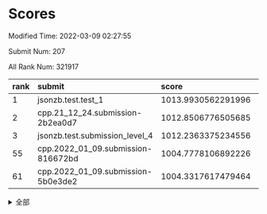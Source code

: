 # Scores

Modified Time: 2022-03-09 02:27:55

Submit Num: 207

All Rank Num: 321917

| rank |               submit               |       score        |       sigma        | pk_num |
| :--- | :--------------------------------- | :----------------- | :----------------- | :----- |
| 1    | jsonzb.test.test_1                 | 1013.9930562291996 | 0.8109009510704313 | 6223   |
| 2    | cpp.21_12_24.submission-2b2ea0d7   | 1012.8506776505685 | 0.7970247025690728 | 6218   |
| 3    | jsonzb.test.submission_level_4     | 1012.2363375234556 | 0.8161986166819234 | 6222   |
| 55   | cpp.2022_01_09.submission-816672bd | 1004.7778106892226 | 0.7302148109089885 | 6223   |
| 61   | cpp.2022_01_09.submission-5b0e3de2 | 1004.3317617479464 | 0.7212579060169297 | 6222   |


<details>
<summary>全部</summary>

| rank |                 submit                 |       score        |       sigma        | pk_num |
| :--- | :------------------------------------- | :----------------- | :----------------- | :----- |
| 1    | jsonzb.test.test_1                     | 1013.9930562291996 | 0.8109009510704313 | 6223   |
| 2    | cpp.21_12_24.submission-2b2ea0d7       | 1012.8506776505685 | 0.7970247025690728 | 6218   |
| 3    | jsonzb.test.submission_level_4         | 1012.2363375234556 | 0.8161986166819234 | 6222   |
| 4    | gobigger.level_3.submission_level_3_5  | 1011.8296031497987 | 0.7845967636374874 | 6221   |
| 5    | gobigger.level_3.submission_level_3_17 | 1011.7923651420533 | 0.7723327821087088 | 6220   |
| 6    | gobigger.level_3.submission_level_3_18 | 1010.8945442980055 | 0.7703517527338707 | 6221   |
| 7    | gobigger.level_3.submission_level_3_33 | 1010.8051342032588 | 0.746737591017705  | 6220   |
| 8    | gobigger.level_3.submission_level_3_46 | 1010.8045088299043 | 0.7589695694423717 | 6221   |
| 9    | gobigger.level_3.submission_level_3_1  | 1010.7827590213425 | 0.7557082014212975 | 6219   |
| 10   | gobigger.level_3.submission_level_3_10 | 1010.6727344163658 | 0.7755319241354647 | 6222   |
| 11   | gobigger.level_3.submission_level_3_45 | 1010.6377802039676 | 0.7612655495796903 | 6219   |
| 12   | gobigger.level_3.submission_level_3_6  | 1010.593707463527  | 0.7767673412553932 | 6223   |
| 13   | gobigger.level_3.submission_level_3_48 | 1010.5569616427473 | 0.7548172592624294 | 6219   |
| 14   | gobigger.level_3.submission_level_3_11 | 1010.5027741519467 | 0.7587142276447056 | 6219   |
| 15   | gobigger.level_3.submission_level_3_14 | 1010.4048132860835 | 0.7543775037691801 | 6223   |
| 16   | gobigger.level_3.submission_level_3_19 | 1010.3482973129788 | 0.7675908710628007 | 6223   |
| 17   | gobigger.level_3.submission_level_3_2  | 1010.2797960993672 | 0.7566088774853006 | 6220   |
| 18   | gobigger.level_3.submission_level_3_23 | 1010.2303643695121 | 0.7507126908975975 | 6216   |
| 19   | gobigger.level_3.submission_level_3_44 | 1010.2147505410271 | 0.7521818029876134 | 6220   |
| 20   | gobigger.level_3.submission_level_3_47 | 1010.2052634675956 | 0.7481394730924019 | 6220   |
| 21   | gobigger.level_3.submission_level_3_26 | 1010.1719226996449 | 0.7717649644485594 | 6227   |
| 22   | gobigger.level_3.submission_level_3_39 | 1010.0860725732812 | 0.755893616375386  | 6219   |
| 23   | gobigger.level_3.submission_level_3_41 | 1010.0355679768397 | 0.7675042272455774 | 6221   |
| 24   | gobigger.level_3.submission_level_3_37 | 1010.0344503213346 | 0.7464084058109802 | 6218   |
| 25   | gobigger.level_3.submission_level_3_4  | 1010.002917046862  | 0.7650341574374363 | 6220   |
| 26   | gobigger.level_3.submission_level_3_43 | 1009.961344553516  | 0.7539692549612357 | 6220   |
| 27   | gobigger.level_3.submission_level_3_21 | 1009.8950599937144 | 0.7595612330217335 | 6223   |
| 28   | gobigger.level_3.submission_level_3_31 | 1009.8839958250476 | 0.7629933504404389 | 6220   |
| 29   | gobigger.level_3.submission_level_3_28 | 1009.8701258441492 | 0.7725200622981809 | 6221   |
| 30   | gobigger.level_3.submission_level_3_8  | 1009.8633693953842 | 0.7385345398256927 | 6216   |
| 31   | gobigger.level_3.submission_level_3_30 | 1009.8489249362975 | 0.7669662127632507 | 6223   |
| 32   | gobigger.level_3.submission_level_3_25 | 1009.81863945173   | 0.7493345193964304 | 6222   |
| 33   | gobigger.level_3.submission_level_3_38 | 1009.7957267185145 | 0.7621881354478756 | 6214   |
| 34   | gobigger.level_3.submission_level_3_0  | 1009.7368951079607 | 0.7547390689517703 | 6225   |
| 35   | gobigger.level_3.submission_level_3_22 | 1009.6862959887659 | 0.7623382800585425 | 6214   |
| 36   | gobigger.level_3.submission_level_3_40 | 1009.6404345624466 | 0.7661494455604757 | 6216   |
| 37   | gobigger.level_3.submission_level_3_9  | 1009.6332943944176 | 0.7488422200491114 | 6222   |
| 38   | gobigger.level_3.submission_level_3_34 | 1009.5957162954593 | 0.7529824377831228 | 6215   |
| 39   | gobigger.level_3.submission_level_3_13 | 1009.5787089788241 | 0.766244814175879  | 6222   |
| 40   | gobigger.level_3.submission_level_3_27 | 1009.5573454749489 | 0.7460355144218034 | 6217   |
| 41   | gobigger.level_3.submission_level_3_49 | 1009.5015762678255 | 0.7404891751630195 | 6217   |
| 42   | gobigger.level_3.submission_level_3_20 | 1009.4503864349908 | 0.754816225809311  | 6224   |
| 43   | gobigger.level_3.submission_level_3_35 | 1009.4102342363539 | 0.7441048632804008 | 6223   |
| 44   | gobigger.level_3.submission_level_3_29 | 1009.3141594885783 | 0.7356888310607927 | 6227   |
| 45   | gobigger.level_3.submission_level_3_7  | 1009.2875171384464 | 0.7414989616632657 | 6218   |
| 46   | gobigger.level_3.submission_level_3_15 | 1009.2429916301271 | 0.7604023510092779 | 6219   |
| 47   | gobigger.level_3.submission_level_3_12 | 1009.0164832135409 | 0.745531088537632  | 6215   |
| 48   | gobigger.level_3.submission_level_3_36 | 1008.8478391903221 | 0.7471321442840073 | 6215   |
| 49   | gobigger.level_3.submission_level_3_3  | 1008.7313093513785 | 0.752431889053657  | 6226   |
| 50   | gobigger.level_3.submission_level_3_24 | 1008.5949796368898 | 0.7490133460740259 | 6223   |
| 51   | gobigger.level_3.submission_level_3_32 | 1008.5214058449588 | 0.7492083614008502 | 6216   |
| 52   | gobigger.level_3.submission_level_3_42 | 1008.3833237975006 | 0.7633063418877943 | 6223   |
| 53   | gobigger.level_3.submission_level_3_16 | 1008.2872645631553 | 0.7409047555659485 | 6217   |
| 54   | gobigger.level_1.submission_level_1_4  | 1004.8967919107926 | 0.7099149143669313 | 6218   |
| 55   | cpp.2022_01_09.submission-816672bd     | 1004.7778106892226 | 0.7302148109089885 | 6223   |
| 56   | gobigger.level_1.submission_level_1_17 | 1004.6145591210268 | 0.7233023673537492 | 6224   |
| 57   | gobigger.level_1.submission_level_1_38 | 1004.4614709717731 | 0.7074059234826713 | 6218   |
| 58   | gobigger.level_1.submission_level_1_3  | 1004.3926938199105 | 0.7219618896865924 | 6221   |
| 59   | gobigger.level_1.submission_level_1_5  | 1004.3804262413889 | 0.727776447605748  | 6218   |
| 60   | gobigger.level_1.submission_level_1_37 | 1004.3461759464939 | 0.7181617055131011 | 6220   |
| 61   | cpp.2022_01_09.submission-5b0e3de2     | 1004.3317617479464 | 0.7212579060169297 | 6222   |
| 62   | gobigger.level_1.submission_level_1_18 | 1004.308608907253  | 0.7145109529527441 | 6222   |
| 63   | gobigger.level_1.submission_level_1_29 | 1004.3044275592326 | 0.7233644898785879 | 6222   |
| 64   | gobigger.level_1.submission_level_1_46 | 1004.3018344833341 | 0.7206269953093202 | 6220   |
| 65   | gobigger.level_1.submission_level_1_31 | 1004.2765128256441 | 0.7267579934521751 | 6223   |
| 66   | gobigger.level_1.submission_level_1_33 | 1004.0591107814815 | 0.7087220722142389 | 6226   |
| 67   | gobigger.level_1.submission_level_1_39 | 1004.0506335676861 | 0.7181266730454281 | 6224   |
| 68   | gobigger.level_1.submission_level_1_11 | 1003.9655476549524 | 0.7346612138479972 | 6225   |
| 69   | gobigger.level_1.submission_level_1_49 | 1003.7958897115456 | 0.712983095391323  | 6222   |
| 70   | gobigger.level_1.submission_level_1_24 | 1003.722901735431  | 0.7206746604146553 | 6213   |
| 71   | gobigger.level_1.submission_level_1_28 | 1003.6327527840259 | 0.7200501411956169 | 6222   |
| 72   | gobigger.level_1.submission_level_1_21 | 1003.629640506785  | 0.7035171220371147 | 6218   |
| 73   | gobigger.level_1.submission_level_1_6  | 1003.593874549507  | 0.7169851773009734 | 6215   |
| 74   | gobigger.level_1.submission_level_1_19 | 1003.5920483162247 | 0.7152715783134278 | 6221   |
| 75   | gobigger.level_1.submission_level_1_36 | 1003.5437048333284 | 0.7310660719475214 | 6221   |
| 76   | gobigger.level_1.submission_level_1_47 | 1003.4990796465547 | 0.7075761807654689 | 6221   |
| 77   | gobigger.level_1.submission_level_1_20 | 1003.4747113075191 | 0.7155972408323603 | 6220   |
| 78   | gobigger.level_1.submission_level_1_42 | 1003.4517233646944 | 0.713521356012723  | 6221   |
| 79   | gobigger.level_1.submission_level_1_9  | 1003.41044175448   | 0.7116286971612263 | 6224   |
| 80   | gobigger.level_1.submission_level_1_32 | 1003.3887163725116 | 0.7208260928722247 | 6221   |
| 81   | gobigger.level_1.submission_level_1_14 | 1003.3806071393251 | 0.7253485559496055 | 6221   |
| 82   | gobigger.level_1.submission_level_1_30 | 1003.3742423634101 | 0.713473002469593  | 6226   |
| 83   | gobigger.level_1.submission_level_1_22 | 1003.3364661629103 | 0.7202156634727253 | 6222   |
| 84   | gobigger.level_1.submission_level_1_0  | 1003.2833050692392 | 0.7128349297103401 | 6226   |
| 85   | gobigger.level_1.submission_level_1_15 | 1003.2219957027019 | 0.7158842650458868 | 6222   |
| 86   | gobigger.level_1.submission_level_1_1  | 1003.2088670676877 | 0.7141729438459623 | 6225   |
| 87   | gobigger.level_1.submission_level_1_7  | 1003.1667386439997 | 0.7225958314620133 | 6225   |
| 88   | gobigger.level_1.submission_level_1_34 | 1003.1312483228319 | 0.7137722744102125 | 6214   |
| 89   | gobigger.level_1.submission_level_1_40 | 1003.1124713386033 | 0.7177884919085262 | 6216   |
| 90   | gobigger.level_1.submission_level_1_43 | 1003.0482035068849 | 0.7101085191307499 | 6221   |
| 91   | gobigger.level_1.submission_level_1_13 | 1002.9825132351508 | 0.7208434497706627 | 6215   |
| 92   | gobigger.level_1.submission_level_1_16 | 1002.9573195681802 | 0.7225542277561079 | 6216   |
| 93   | gobigger.level_1.submission_level_1_23 | 1002.7170545129184 | 0.7324207040145163 | 6216   |
| 94   | gobigger.level_1.submission_level_1_8  | 1002.6301150008222 | 0.7048746905873108 | 6216   |
| 95   | gobigger.level_1.submission_level_1_27 | 1002.3993638424855 | 0.7119405985894791 | 6224   |
| 96   | gobigger.level_1.submission_level_1_25 | 1002.367954751055  | 0.7099355594302313 | 6222   |
| 97   | gobigger.level_1.submission_level_1_2  | 1002.2789058430644 | 0.715276978401483  | 6216   |
| 98   | gobigger.level_1.submission_level_1_12 | 1002.2668392633523 | 0.7030995552839318 | 6223   |
| 99   | gobigger.level_1.submission_level_1_45 | 1002.225053469528  | 0.7110641129962874 | 6222   |
| 100  | gobigger.level_1.submission_level_1_10 | 1002.17441017271   | 0.7231703593412541 | 6218   |
| 101  | gobigger.level_1.submission_level_1_26 | 1002.028666772492  | 0.7051684615700331 | 6221   |
| 102  | gobigger.level_1.submission_level_1_35 | 1001.8237088691453 | 0.7040304587542561 | 6220   |
| 103  | gobigger.level_1.submission_level_1_44 | 1001.7788579743801 | 0.7102056431576043 | 6221   |
| 104  | gobigger.level_1.submission_level_1_41 | 1001.7336944296105 | 0.717350334500366  | 6224   |
| 105  | gobigger.level_1.submission_level_1_48 | 1000.9809921635365 | 0.7105631089569303 | 6221   |
| 106  | gobigger.random.submission_random_21   | 997.0468926841766  | 0.7164671529585638 | 6219   |
| 107  | gobigger.random.submission_random_31   | 996.9868063934834  | 0.7155922122279671 | 6219   |
| 108  | gobigger.random.submission_random_46   | 996.7899918716686  | 0.7015372966657134 | 6222   |
| 109  | gobigger.random.submission_random_1    | 996.7740160039356  | 0.7084038802838862 | 6218   |
| 110  | gobigger.random.submission_random_5    | 996.7597078068894  | 0.7085201586263613 | 6218   |
| 111  | gobigger.random.submission_random_49   | 996.735733384223   | 0.718950201270726  | 6219   |
| 112  | gobigger.random.submission_random_17   | 996.7044429627095  | 0.7108816943704926 | 6222   |
| 113  | gobigger.random.submission_random_25   | 996.687242211766   | 0.7122067054879403 | 6224   |
| 114  | gobigger.random.submission_random_23   | 996.6711450409177  | 0.6959020497843296 | 6220   |
| 115  | gobigger.random.submission_random_0    | 996.6554721174545  | 0.6997299001273488 | 6221   |
| 116  | gobigger.random.submission_random_12   | 996.6012004654317  | 0.7018165094213314 | 6219   |
| 117  | gobigger.random.submission_random_48   | 996.570802713505   | 0.7046531965489389 | 6217   |
| 118  | gobigger.random.submission_random_39   | 996.5644247400703  | 0.7136450169288013 | 6219   |
| 119  | gobigger.random.submission_random_11   | 996.5319931782201  | 0.7081421840193886 | 6224   |
| 120  | gobigger.random.submission_random_36   | 996.4066367746999  | 0.6927590012185302 | 6223   |
| 121  | gobigger.random.submission_random_20   | 996.3724188408917  | 0.7047196725084283 | 6217   |
| 122  | gobigger.random.submission_random_15   | 996.3568467299438  | 0.7056387758112885 | 6220   |
| 123  | gobigger.random.submission_random_13   | 996.3543394227142  | 0.714434511796381  | 6215   |
| 124  | gobigger.random.submission_random_28   | 996.2279317313692  | 0.7117704011126551 | 6223   |
| 125  | gobigger.random.submission_random_4    | 996.2251366118594  | 0.7156398603340467 | 6221   |
| 126  | gobigger.random.submission_random_35   | 996.1296000716538  | 0.7210195256132366 | 6221   |
| 127  | gobigger.random.submission_random_40   | 996.0342379738224  | 0.7056786664172242 | 6221   |
| 128  | gobigger.random.submission_random_6    | 996.0280565454243  | 0.7203805194990754 | 6220   |
| 129  | gobigger.random.submission_random_10   | 995.9986927171014  | 0.6960978246019697 | 6220   |
| 130  | gobigger.random.submission_random_29   | 995.9936843572284  | 0.7093391904821226 | 6218   |
| 131  | gobigger.random.submission_random_45   | 995.9821000741616  | 0.7055603755754615 | 6225   |
| 132  | gobigger.random.submission_random_27   | 995.963340196828   | 0.7089769516892228 | 6221   |
| 133  | gobigger.random.submission_random_37   | 995.9523586100477  | 0.7164913362771284 | 6225   |
| 134  | gobigger.random.submission_random_3    | 995.9492267881691  | 0.7106091852721325 | 6221   |
| 135  | gobigger.random.submission_random_26   | 995.9369785623154  | 0.7011510922120767 | 6221   |
| 136  | gobigger.random.submission_random_9    | 995.8350029853269  | 0.7211757144706412 | 6224   |
| 137  | gobigger.random.submission_random_7    | 995.8125255977353  | 0.7212862183564022 | 6222   |
| 138  | gobigger.random.submission_random_16   | 995.7896057032011  | 0.727164237371139  | 6226   |
| 139  | gobigger.random.submission_random_42   | 995.7852660588961  | 0.7159559473451838 | 6224   |
| 140  | gobigger.random.submission_random_19   | 995.712267512069   | 0.709979659926654  | 6222   |
| 141  | gobigger.random.submission_random_32   | 995.6671824145801  | 0.7038828769197812 | 6222   |
| 142  | gobigger.random.submission_random_8    | 995.6184959289122  | 0.7159009067177895 | 6224   |
| 143  | gobigger.random.submission_random_30   | 995.5352815372     | 0.7203007662771815 | 6219   |
| 144  | gobigger.random.submission_random_43   | 995.530736685576   | 0.7084095715332915 | 6216   |
| 145  | gobigger.random.submission_random_34   | 995.5102573902327  | 0.7114414774075059 | 6224   |
| 146  | gobigger.random.submission_random_44   | 995.500596295426   | 0.7151863393152154 | 6221   |
| 147  | gobigger.random.submission_random_14   | 995.277185428604   | 0.7122269604827856 | 6218   |
| 148  | gobigger.random.submission_random_22   | 995.2744734941353  | 0.7104441585369305 | 6220   |
| 149  | gobigger.random.submission_random_41   | 995.1799178619193  | 0.7230170295893581 | 6216   |
| 150  | gobigger.random.submission_random_24   | 995.1032334859073  | 0.7167220973935319 | 6222   |
| 151  | gobigger.random.submission_random_47   | 995.0633452125285  | 0.7208430089356068 | 6221   |
| 152  | gobigger.random.submission_random_33   | 994.9250300449073  | 0.7191687732897853 | 6218   |
| 153  | gobigger.random.submission_random_2    | 994.9126550162501  | 0.7219751222887537 | 6225   |
| 154  | gobigger.random.submission_random_18   | 994.6724485104705  | 0.7170887621296528 | 6219   |
| 155  | gobigger.random.submission_random_38   | 994.567215134134   | 0.7124309227459382 | 6218   |
| 156  | gobigger.level_2.submission_level_2_37 | 993.8019460772142  | 0.7295026997594954 | 6220   |
| 157  | gobigger.level_2.submission_level_2_15 | 993.7816947104974  | 0.7359029172440006 | 6222   |
| 158  | gobigger.level_2.submission_level_2_26 | 993.680338913119   | 0.739554775982959  | 6222   |
| 159  | gobigger.level_2.submission_level_2_14 | 993.5367598214318  | 0.7279771927351394 | 6220   |
| 160  | gobigger.level_2.submission_level_2_36 | 993.3677943829363  | 0.7200349009615971 | 6220   |
| 161  | gobigger.level_2.submission_level_2_2  | 993.2493617213318  | 0.7392096147976885 | 6217   |
| 162  | gobigger.level_2.submission_level_2_38 | 993.248461266026   | 0.724271996959721  | 6220   |
| 163  | gobigger.level_2.submission_level_2_30 | 993.1792022934178  | 0.7282822154633433 | 6219   |
| 164  | gobigger.level_2.submission_level_2_25 | 993.1332653079321  | 0.7430112787526898 | 6223   |
| 165  | gobigger.level_2.submission_level_2_22 | 993.06321763366    | 0.7359224541329792 | 6222   |
| 166  | gobigger.level_2.submission_level_2_46 | 993.0168279913938  | 0.740899150282352  | 6227   |
| 167  | gobigger.level_2.submission_level_2_4  | 992.8959425561158  | 0.7425034386652298 | 6218   |
| 168  | gobigger.level_2.submission_level_2_20 | 992.8517797664058  | 0.7318986431490082 | 6224   |
| 169  | gobigger.level_2.submission_level_2_31 | 992.7963745926617  | 0.7455789773070158 | 6222   |
| 170  | gobigger.level_2.submission_level_2_28 | 992.7938034873639  | 0.7489849247767221 | 6223   |
| 171  | gobigger.level_2.submission_level_2_40 | 992.4698815834716  | 0.7389552394290337 | 6224   |
| 172  | gobigger.level_2.submission_level_2_21 | 992.4091925283591  | 0.7269284157330974 | 6221   |
| 173  | gobigger.level_2.submission_level_2_10 | 992.4079290114402  | 0.752223727134224  | 6223   |
| 174  | gobigger.level_2.submission_level_2_17 | 992.4008775271978  | 0.7481453085211083 | 6218   |
| 175  | gobigger.level_2.submission_level_2_41 | 992.289682973053   | 0.7539925972582674 | 6222   |
| 176  | gobigger.level_2.submission_level_2_33 | 992.2619241410528  | 0.7686898192055092 | 6217   |
| 177  | gobigger.level_2.submission_level_2_32 | 992.2618569813175  | 0.753111265666731  | 6218   |
| 178  | gobigger.level_2.submission_level_2_16 | 992.2557787478609  | 0.7334075261707572 | 6221   |
| 179  | gobigger.level_2.submission_level_2_13 | 992.1763265381305  | 0.7460020747819763 | 6221   |
| 180  | gobigger.level_2.submission_level_2_12 | 992.1385682671652  | 0.7516292390052156 | 6222   |
| 181  | gobigger.level_2.submission_level_2_18 | 992.0759011615562  | 0.7562385671441113 | 6223   |
| 182  | gobigger.level_2.submission_level_2_42 | 992.0404741633195  | 0.7386639590309514 | 6223   |
| 183  | gobigger.level_2.submission_level_2_27 | 992.0003205294973  | 0.7493111792621328 | 6217   |
| 184  | gobigger.level_2.submission_level_2_23 | 991.9423394032133  | 0.7444201968627094 | 6223   |
| 185  | gobigger.level_2.submission_level_2_48 | 991.9003219181923  | 0.7512181616878596 | 6222   |
| 186  | gobigger.level_2.submission_level_2_9  | 991.8359150462752  | 0.7426001456710754 | 6221   |
| 187  | gobigger.level_2.submission_level_2_7  | 991.8021793957536  | 0.7465029573619453 | 6215   |
| 188  | gobigger.level_2.submission_level_2_35 | 991.6974824026831  | 0.7420383920718026 | 6222   |
| 189  | gobigger.level_2.submission_level_2_44 | 991.6423150845677  | 0.7353890037762827 | 6220   |
| 190  | gobigger.level_2.submission_level_2_11 | 991.5887351582576  | 0.7589069954165868 | 6223   |
| 191  | gobigger.level_2.submission_level_2_19 | 991.5799224505744  | 0.7448011752555032 | 6222   |
| 192  | gobigger.level_2.submission_level_2_49 | 991.5788571642531  | 0.7653489457807499 | 6223   |
| 193  | gobigger.level_2.submission_level_2_5  | 991.5507930533347  | 0.7357404427971838 | 6223   |
| 194  | gobigger.level_2.submission_level_2_0  | 991.5405597910861  | 0.7676895589140589 | 6219   |
| 195  | gobigger.level_2.submission_level_2_8  | 991.4662143456255  | 0.7508197799986062 | 6223   |
| 196  | gobigger.level_2.submission_level_2_43 | 991.4445386825778  | 0.7491484706649786 | 6223   |
| 197  | gobigger.level_2.submission_level_2_39 | 991.250485342419   | 0.730452757779956  | 6219   |
| 198  | gobigger.level_2.submission_level_2_34 | 991.2407177995724  | 0.7481067668684147 | 6222   |
| 199  | gobigger.level_2.submission_level_2_47 | 991.2048020203083  | 0.7668071971870022 | 6217   |
| 200  | gobigger.level_2.submission_level_2_6  | 991.1202682749755  | 0.7669095907253476 | 6222   |
| 201  | gobigger.level_2.submission_level_2_29 | 991.1176233555248  | 0.7460741758363475 | 6224   |
| 202  | gobigger.level_2.submission_level_2_1  | 991.1050493433659  | 0.7335963565625255 | 6220   |
| 203  | gobigger.level_2.submission_level_2_3  | 990.943956347133   | 0.7531296777801968 | 6221   |
| 204  | gobigger.level_2.submission_level_2_24 | 990.8827695298586  | 0.7616162079457613 | 6216   |
| 205  | gobigger.level_2.submission_level_2_45 | 990.3857905254096  | 0.7665779922206359 | 6219   |
| 206  | gobigger.none.submission_none_0        | 978.7242221848983  | 1.2800274922330752 | 6221   |
| 207  | gobigger.none.submission_none_1        | 976.0216444505429  | 1.4164189219907175 | 6223   |

</details>